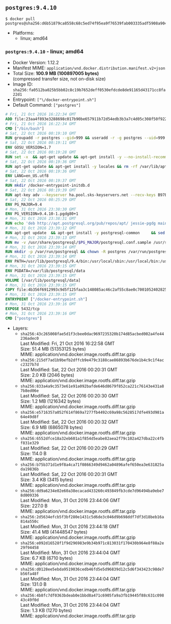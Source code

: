 ## `postgres:9.4.10`

```console
$ docker pull postgres@sha256:d6b51879ca8558c68c5ed74f95ea9f76539fab003335adf5908a9042e53c7987
```

-	Platforms:
	-	linux; amd64

### `postgres:9.4.10` - linux; amd64

-	Docker Version: 1.12.2
-	Manifest MIME: `application/vnd.docker.distribution.manifest.v2+json`
-	Total Size: **100.9 MB (100897005 bytes)**  
	(compressed transfer size, not on-disk size)
-	Image ID: `sha256:fa0512ba025b5bb02c8c19b7652deff0530efdcde8de91165d43171cc8fa22d1`
-	Entrypoint: `["\/docker-entrypoint.sh"]`
-	Default Command: `["postgres"]`

```dockerfile
# Fri, 21 Oct 2016 16:22:34 GMT
ADD file:23aa4f893e3288698c017b90be657911b72d54edb3b3a7c4d05c308f50f9228f in / 
# Fri, 21 Oct 2016 16:22:34 GMT
CMD ["/bin/bash"]
# Sat, 22 Oct 2016 00:19:10 GMT
RUN groupadd -r postgres --gid=999 && useradd -r -g postgres --uid=999 postgres
# Sat, 22 Oct 2016 00:19:11 GMT
ENV GOSU_VERSION=1.7
# Sat, 22 Oct 2016 00:19:28 GMT
RUN set -x 	&& apt-get update && apt-get install -y --no-install-recommends ca-certificates wget && rm -rf /var/lib/apt/lists/* 	&& wget -O /usr/local/bin/gosu "https://github.com/tianon/gosu/releases/download/$GOSU_VERSION/gosu-$(dpkg --print-architecture)" 	&& wget -O /usr/local/bin/gosu.asc "https://github.com/tianon/gosu/releases/download/$GOSU_VERSION/gosu-$(dpkg --print-architecture).asc" 	&& export GNUPGHOME="$(mktemp -d)" 	&& gpg --keyserver ha.pool.sks-keyservers.net --recv-keys B42F6819007F00F88E364FD4036A9C25BF357DD4 	&& gpg --batch --verify /usr/local/bin/gosu.asc /usr/local/bin/gosu 	&& rm -r "$GNUPGHOME" /usr/local/bin/gosu.asc 	&& chmod +x /usr/local/bin/gosu 	&& gosu nobody true 	&& apt-get purge -y --auto-remove ca-certificates wget
# Sat, 22 Oct 2016 00:19:36 GMT
RUN apt-get update && apt-get install -y locales && rm -rf /var/lib/apt/lists/* 	&& localedef -i en_US -c -f UTF-8 -A /usr/share/locale/locale.alias en_US.UTF-8
# Sat, 22 Oct 2016 00:19:36 GMT
ENV LANG=en_US.utf8
# Sat, 22 Oct 2016 00:19:37 GMT
RUN mkdir /docker-entrypoint-initdb.d
# Sat, 22 Oct 2016 00:19:39 GMT
RUN apt-key adv --keyserver ha.pool.sks-keyservers.net --recv-keys B97B0AFCAA1A47F044F244A07FCC7D46ACCC4CF8
# Sat, 22 Oct 2016 00:25:29 GMT
ENV PG_MAJOR=9.4
# Mon, 31 Oct 2016 23:38:30 GMT
ENV PG_VERSION=9.4.10-1.pgdg80+1
# Mon, 31 Oct 2016 23:38:31 GMT
RUN echo 'deb http://apt.postgresql.org/pub/repos/apt/ jessie-pgdg main' $PG_MAJOR > /etc/apt/sources.list.d/pgdg.list
# Mon, 31 Oct 2016 23:39:12 GMT
RUN apt-get update 	&& apt-get install -y postgresql-common 	&& sed -ri 's/#(create_main_cluster) .*$/\1 = false/' /etc/postgresql-common/createcluster.conf 	&& apt-get install -y 		postgresql-$PG_MAJOR=$PG_VERSION 		postgresql-contrib-$PG_MAJOR=$PG_VERSION 	&& rm -rf /var/lib/apt/lists/*
# Mon, 31 Oct 2016 23:39:13 GMT
RUN mv -v /usr/share/postgresql/$PG_MAJOR/postgresql.conf.sample /usr/share/postgresql/ 	&& ln -sv ../postgresql.conf.sample /usr/share/postgresql/$PG_MAJOR/ 	&& sed -ri "s!^#?(listen_addresses)\s*=\s*\S+.*!\1 = '*'!" /usr/share/postgresql/postgresql.conf.sample
# Mon, 31 Oct 2016 23:39:14 GMT
RUN mkdir -p /var/run/postgresql && chown -R postgres /var/run/postgresql
# Mon, 31 Oct 2016 23:39:14 GMT
ENV PATH=/usr/lib/postgresql/9.4/bin:/usr/local/sbin:/usr/local/bin:/usr/sbin:/usr/bin:/sbin:/bin
# Mon, 31 Oct 2016 23:39:15 GMT
ENV PGDATA=/var/lib/postgresql/data
# Mon, 31 Oct 2016 23:39:15 GMT
VOLUME [/var/lib/postgresql/data]
# Mon, 31 Oct 2016 23:39:15 GMT
COPY file:4b356f6912993c9d5f125faa3c148085ac46c2af55c8ae0c7001052402825fef in / 
# Mon, 31 Oct 2016 23:39:15 GMT
ENTRYPOINT ["/docker-entrypoint.sh"]
# Mon, 31 Oct 2016 23:39:16 GMT
EXPOSE 5432/tcp
# Mon, 31 Oct 2016 23:39:16 GMT
CMD ["postgres"]
```

-	Layers:
	-	`sha256:43c265008fae5d1f3cbee0dac9697235320b174d85acbed002a4fe44236adec0`  
		Last Modified: Fri, 21 Oct 2016 16:22:58 GMT  
		Size: 51.4 MB (51353125 bytes)  
		MIME: application/vnd.docker.image.rootfs.diff.tar.gzip
	-	`sha256:215df7ad1b9befb2dffcb9e479c3188cae86893b676de1b4c9c1f4acc2327b7d`  
		Last Modified: Sat, 22 Oct 2016 00:20:31 GMT  
		Size: 2.0 KB (2046 bytes)  
		MIME: application/vnd.docker.image.rootfs.diff.tar.gzip
	-	`sha256:833a4a9c3573e61e91a092bafde646d8679f852ca221c76143e431a87b8ed06e`  
		Last Modified: Sat, 22 Oct 2016 00:20:30 GMT  
		Size: 1.2 MB (1216342 bytes)  
		MIME: application/vnd.docker.image.rootfs.diff.tar.gzip
	-	`sha256:e5716357a052f614f869a7277fb4492c69a98c5628517dfe493d981a64e49d8f`  
		Last Modified: Sat, 22 Oct 2016 00:20:32 GMT  
		Size: 6.9 MB (6865078 bytes)  
		MIME: application/vnd.docker.image.rootfs.diff.tar.gzip
	-	`sha256:6552dfce18a32eb601a1f854d5eabe82aea2f79c102a427dba22c4fbf831e329`  
		Last Modified: Sat, 22 Oct 2016 00:20:29 GMT  
		Size: 114.0 B  
		MIME: application/vnd.docker.image.rootfs.diff.tar.gzip
	-	`sha256:b75b371d1e9f8a4ca71f0866349d9462a04896afef650ea3e631825ada19836b`  
		Last Modified: Sat, 22 Oct 2016 00:20:31 GMT  
		Size: 3.4 KB (3415 bytes)  
		MIME: application/vnd.docker.image.rootfs.diff.tar.gzip
	-	`sha256:dd9a6234e02e60a38ecacad433260c493849fb3cde7d96494ba9ebe78d009336`  
		Last Modified: Mon, 31 Oct 2016 23:44:06 GMT  
		Size: 227.0 B  
		MIME: application/vnd.docker.image.rootfs.diff.tar.gzip
	-	`sha256:2d5634efcb5f3bf280e1431c5d6de3c046d9b698ddf7df3d18beb16a814a550c`  
		Last Modified: Mon, 31 Oct 2016 23:44:18 GMT  
		Size: 41.4 MB (41448547 bytes)  
		MIME: application/vnd.docker.image.rootfs.diff.tar.gzip
	-	`sha256:e092d16528f1f9d296983e9b34b971c813031f170430b964e8f88a2e29f94458`  
		Last Modified: Mon, 31 Oct 2016 23:44:04 GMT  
		Size: 6.7 KB (6710 bytes)  
		MIME: application/vnd.docker.image.rootfs.diff.tar.gzip
	-	`sha256:d0128ee5ebda9519036cedb46fd5e5d96839d12c5d6f343423c98de7b56fa48f`  
		Last Modified: Mon, 31 Oct 2016 23:44:04 GMT  
		Size: 131.0 B  
		MIME: application/vnd.docker.image.rootfs.diff.tar.gzip
	-	`sha256:4b8fc7df0363bdeab0e1bbd8a471c6905fa9a3fb19445f88c631c09843c49f0d`  
		Last Modified: Mon, 31 Oct 2016 23:44:04 GMT  
		Size: 1.3 KB (1270 bytes)  
		MIME: application/vnd.docker.image.rootfs.diff.tar.gzip
